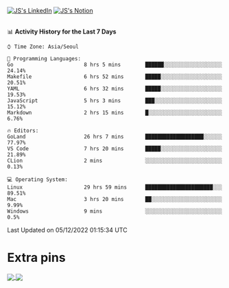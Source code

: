 
[![JS's LinkedIn](https://img.shields.io/badge/LinkedIn-blue?style=for-the-badge&logo=linkedin)](https://www.linkedin.com/in/jaeseung-lee-5a2a32139/) 
[![JS's Notion](https://img.shields.io/badge/Notion-black?style=for-the-badge&logo=notion)](https://bit.ly/ljswiki1) <br><br>
<!-- ![JS's GitHub stats](https://github-readme-stats-lemon-five.vercel.app/api?username=tkxkd0159&hide=contribs,prs,stars,issues&show_icons=true&theme=react&include_all_commits=true)   -->
<!-- ![Top Langs](https://github-readme-stats-lemon-five.vercel.app/api/top-langs/?username=tkxkd0159&layout=compact&hide=jupyter%20notebook,scss,html,css&langs_count=10)  -->


<!--START_SECTION:waka-->
📊 **Activity History for the Last 7 Days** 

```text
⌚︎ Time Zone: Asia/Seoul

💬 Programming Languages: 
Go                       8 hrs 5 mins        ██████░░░░░░░░░░░░░░░░░░░   24.14% 
Makefile                 6 hrs 52 mins       █████░░░░░░░░░░░░░░░░░░░░   20.51% 
YAML                     6 hrs 32 mins       █████░░░░░░░░░░░░░░░░░░░░   19.53% 
JavaScript               5 hrs 3 mins        ███░░░░░░░░░░░░░░░░░░░░░░   15.12% 
Markdown                 2 hrs 15 mins       █░░░░░░░░░░░░░░░░░░░░░░░░   6.76%

🔥 Editors: 
GoLand                   26 hrs 7 mins       ███████████████████░░░░░░   77.97% 
VS Code                  7 hrs 20 mins       █████░░░░░░░░░░░░░░░░░░░░   21.89% 
CLion                    2 mins              ░░░░░░░░░░░░░░░░░░░░░░░░░   0.13%

💻 Operating System: 
Linux                    29 hrs 59 mins      ██████████████████████░░░   89.51% 
Mac                      3 hrs 20 mins       ██░░░░░░░░░░░░░░░░░░░░░░░   9.99% 
Windows                  9 mins              ░░░░░░░░░░░░░░░░░░░░░░░░░   0.5%

```


 Last Updated on 05/12/2022 01:15:34 UTC
<!--END_SECTION:waka-->

# Extra pins
<a href="https://github.com/tkxkd0159/tkxkd0159.github.io">
  <img align="center" src="https://github-readme-stats-lemon-five.vercel.app/api/pin/?username=tkxkd0159&repo=nft-card-game&theme=react" />
</a>
<a href="https://github.com/tkxkd0159/dsalgo">
  <img align="center" src="https://github-readme-stats-lemon-five.vercel.app/api/pin/?username=tkxkd0159&repo=dsalgo&theme=react" />
</a>

<!---
- 🔭 I’m currently working on ...
- 🌱 I’m currently learning blockchain and distributed network
- 👯 I’m looking to collaborate on ...
- 🤔 I’m looking for help with ...
- 💬 Ask me about ...
- 📫 How to reach me: ...
- 😄 Pronouns: ...
- ⚡ Fun fact: ...
-->
